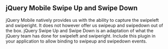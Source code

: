 <h2>jQuery Mobile Swipe Up and Swipe Down</h2>
<p>jQuery Mobile natively provides us with the ability to capture the swipeleft and swiperight. It 
does not however offer us swipeup and swipedown out of the box. jQuery Swipe Up and Swipe Down is 
an adaptation of what the jQuery team has done for swipeleft and swiperight. Include this plugin in 
your application to allow binding to swipeup and swipedown events.</p>
